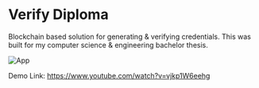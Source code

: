 # Verify Diploma

Blockchain based solution for generating & verifying credentials. This was built for my computer science & engineering bachelor thesis.

![App](https://i.imgur.com/g8371yj.png)


Demo Link: https://www.youtube.com/watch?v=vjkp1W6eehg
